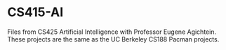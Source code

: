 # CS415-AI
Files from CS425 Artificial Intelligence with Professor Eugene Agichtein. These projects are the same as the UC Berkeley CS188 Pacman projects. 
